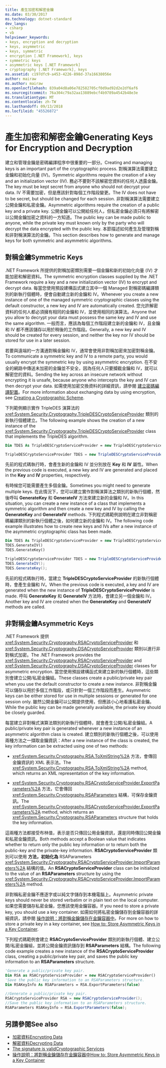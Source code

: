 ```yaml
---
title: 產生加密和解密金鑰
ms.date: 03/30/2017
ms.technology: dotnet-standard
dev_langs:
- csharp
- vb
helpviewer_keywords:
- keys, encryption and decryption
- keys, asymmetric
- keys, symmetric
- encryption [.NET Framework], keys
- symmetric keys
- asymmetric keys [.NET Framework]
- cryptography [.NET Framework], keys
ms.assetid: c197dfc9-a453-4226-898d-37a16638056e
author: mairaw
ms.author: mairaw
ms.openlocfilehash: 839a04d8a06e782582705cf0d9ad92d2e2df6af6
ms.sourcegitcommit: 76a304c79a32aa13889ebcf4b9789a4542b48e3e
ms.translationtype: MT
ms.contentlocale: zh-TW
ms.lasthandoff: 09/13/2018
ms.locfileid: "45526872"
---
```

# <a name="generating-keys-for-encryption-and-decryption"></a><span data-ttu-id="d8838-102">產生加密和解密金鑰</span><span class="sxs-lookup"><span data-stu-id="d8838-102">Generating Keys for Encryption and Decryption</span></span>
<span data-ttu-id="d8838-103">建立和管理金鑰是密碼編譯程序中很重要的一部分。</span><span class="sxs-lookup"><span data-stu-id="d8838-103">Creating and managing keys is an important part of the cryptographic process.</span></span> <span data-ttu-id="d8838-104">對稱演算法需要建立金鑰和初始化向量 (IV)。</span><span class="sxs-lookup"><span data-stu-id="d8838-104">Symmetric algorithms require the creation of a key and an initialization vector (IV).</span></span> <span data-ttu-id="d8838-105">務必不要對不該解密您資料的任何人透露金鑰。</span><span class="sxs-lookup"><span data-stu-id="d8838-105">The key must be kept secret from anyone who should not decrypt your data.</span></span> <span data-ttu-id="d8838-106">IV 不需要加密，但是應該針對每個工作階段變更。</span><span class="sxs-lookup"><span data-stu-id="d8838-106">The IV does not have to be secret, but should be changed for each session.</span></span> <span data-ttu-id="d8838-107">非對稱演算法需要建立公開金鑰和私密金鑰。</span><span class="sxs-lookup"><span data-stu-id="d8838-107">Asymmetric algorithms require the creation of a public key and a private key.</span></span> <span data-ttu-id="d8838-108">公開金鑰可以公開給任何人，但私密金鑰必須只有將解密以公開金鑰加密之資料的一方知道。</span><span class="sxs-lookup"><span data-stu-id="d8838-108">The public key can be made public to anyone, while the private key must known only by the party who will decrypt the data encrypted with the public key.</span></span> <span data-ttu-id="d8838-109">本節描述如何產生及管理對稱和非對稱演算法的金鑰。</span><span class="sxs-lookup"><span data-stu-id="d8838-109">This section describes how to generate and manage keys for both symmetric and asymmetric algorithms.</span></span>  
  
## <a name="symmetric-keys"></a><span data-ttu-id="d8838-110">對稱金鑰</span><span class="sxs-lookup"><span data-stu-id="d8838-110">Symmetric Keys</span></span>  
 <span data-ttu-id="d8838-111">.NET Framework 所提供的對稱加密類別需要一個金鑰和新的初始化向量 (IV) 才能加密和解密資料。</span><span class="sxs-lookup"><span data-stu-id="d8838-111">The symmetric encryption classes supplied by the .NET Framework require a key and a new initialization vector (IV) to encrypt and decrypt data.</span></span> <span data-ttu-id="d8838-112">每當您使用預設建構函式建立其中一個 Managed 對稱密碼編譯類別的新執行個體時，便會自動建立新的金鑰和 IV。</span><span class="sxs-lookup"><span data-stu-id="d8838-112">Whenever you create a new instance of one of the managed symmetric cryptographic classes using the default constructor, a new key and IV are automatically created.</span></span> <span data-ttu-id="d8838-113">您允許解密資料的任何人都必須擁有相同的金鑰和 IV，並使用相同的演算法。</span><span class="sxs-lookup"><span data-stu-id="d8838-113">Anyone that you allow to decrypt your data must possess the same key and IV and use the same algorithm.</span></span> <span data-ttu-id="d8838-114">一般而言，應該為每個工作階段建立新的金鑰和 IV，且金鑰和 IV 都不應該儲存以用於稍後的工作階段。</span><span class="sxs-lookup"><span data-stu-id="d8838-114">Generally, a new key and IV should be created for every session, and neither the key nor IV should be stored for use in a later session.</span></span>  
  
 <span data-ttu-id="d8838-115">若要與遠端的一方溝通對稱金鑰和 IV，通常會使用非對稱加密來加密對稱金鑰。</span><span class="sxs-lookup"><span data-stu-id="d8838-115">To communicate a symmetric key and IV to a remote party, you would usually encrypt the symmetric key by using asymmetric encryption.</span></span> <span data-ttu-id="d8838-116">在不安全的網路中傳送未加密的金鑰並不安全，因為任何人只要攔截金鑰和 IV，就可以解密您的資料。</span><span class="sxs-lookup"><span data-stu-id="d8838-116">Sending the key across an insecure network without encrypting it is unsafe, because anyone who intercepts the key and IV can then decrypt your data.</span></span> <span data-ttu-id="d8838-117">如需使用加密交換資料的詳細資訊，請參閱 [建立密碼編譯配置](../../../docs/standard/security/creating-a-cryptographic-scheme.md)。</span><span class="sxs-lookup"><span data-stu-id="d8838-117">For more information about exchanging data by using encryption, see [Creating a Cryptographic Scheme](../../../docs/standard/security/creating-a-cryptographic-scheme.md).</span></span>  
  
 <span data-ttu-id="d8838-118">下列範例顯示實作 TripleDES 演算法的 <xref:System.Security.Cryptography.TripleDESCryptoServiceProvider> 類別的新執行個體建立。</span><span class="sxs-lookup"><span data-stu-id="d8838-118">The following example shows the creation of a new instance of the <xref:System.Security.Cryptography.TripleDESCryptoServiceProvider> class that implements the TripleDES algorithm.</span></span>  
  
```vb  
Dim TDES As TripleDESCryptoServiceProvider = new TripleDESCryptoServiceProvider()  
```  
  
```csharp  
TripleDESCryptoServiceProvider TDES = new TripleDESCryptoServiceProvider();  
```  
  
 <span data-ttu-id="d8838-119">先前的程式碼執行時，會產生新的金鑰和 IV 並分別放在 **Key** 和 **IV** 屬性。</span><span class="sxs-lookup"><span data-stu-id="d8838-119">When the previous code is executed, a new key and IV are generated and placed in the **Key** and **IV** properties, respectively.</span></span>  
  
 <span data-ttu-id="d8838-120">有時候您可能需要產生多個金鑰。</span><span class="sxs-lookup"><span data-stu-id="d8838-120">Sometimes you might need to generate multiple keys.</span></span> <span data-ttu-id="d8838-121">在此情況下，您可以建立實作對稱演算法之類別的新執行個體，然後呼叫 **GenerateKey** 和 **GenerateIV** 方法來建立新的金鑰和 IV。</span><span class="sxs-lookup"><span data-stu-id="d8838-121">In this situation, you can create a new instance of a class that implements a symmetric algorithm and then create a new key and IV by calling the **GenerateKey** and **GenerateIV** methods.</span></span> <span data-ttu-id="d8838-122">下列程式碼範例說明在建立非對稱密碼編譯類別的新執行個體之後，如何建立新的金鑰和 IV。</span><span class="sxs-lookup"><span data-stu-id="d8838-122">The following code example illustrates how to create new keys and IVs after a new instance of the asymmetric cryptographic class has been made.</span></span>  
  
```vb  
Dim TDES As TripleDESCryptoServiceProvider = new TripleDESCryptoServiceProvider()  
TDES.GenerateIV()  
TDES.GenerateKey()  
```  
  
```csharp  
TripleDESCryptoServiceProvider TDES = new TripleDESCryptoServiceProvider();  
TDES.GenerateIV();  
TDES.GenerateKey();  
```  
  
 <span data-ttu-id="d8838-123">先前的程式碼執行時，當建立 **TripleDESCryptoServiceProvider** 的新執行個體時，會產生金鑰和 IV。</span><span class="sxs-lookup"><span data-stu-id="d8838-123">When the previous code is executed, a key and IV are generated when the new instance of **TripleDESCryptoServiceProvider** is made.</span></span> <span data-ttu-id="d8838-124">呼叫 **GenerateKey** 和 **GenerateIV** 方法時，會建立另一個金鑰和 IV。</span><span class="sxs-lookup"><span data-stu-id="d8838-124">Another key and IV are created when the **GenerateKey** and **GenerateIV** methods are called.</span></span>  
  
## <a name="asymmetric-keys"></a><span data-ttu-id="d8838-125">非對稱金鑰</span><span class="sxs-lookup"><span data-stu-id="d8838-125">Asymmetric Keys</span></span>  
 <span data-ttu-id="d8838-126">.NET Framework 提供 <xref:System.Security.Cryptography.RSACryptoServiceProvider> 和 <xref:System.Security.Cryptography.DSACryptoServiceProvider> 類別以進行非對稱式加密。</span><span class="sxs-lookup"><span data-stu-id="d8838-126">The .NET Framework provides the <xref:System.Security.Cryptography.RSACryptoServiceProvider> and <xref:System.Security.Cryptography.DSACryptoServiceProvider> classes for asymmetric encryption.</span></span> <span data-ttu-id="d8838-127">當您使用預設建構函式來建立新的執行個體時，這些類別會建立公開/私密金鑰組。</span><span class="sxs-lookup"><span data-stu-id="d8838-127">These classes create a public/private key pair when you use the default constructor to create a new instance.</span></span> <span data-ttu-id="d8838-128">非對稱金鑰可以儲存以用於多個工作階段，或只針對一個工作階段而產生。</span><span class="sxs-lookup"><span data-stu-id="d8838-128">Asymmetric keys can be either stored for use in multiple sessions or generated for one session only.</span></span> <span data-ttu-id="d8838-129">雖然公開金鑰可以公開提供使用，但應該小心地看護私密金鑰。</span><span class="sxs-lookup"><span data-stu-id="d8838-129">While the public key can be made generally available, the private key should be closely guarded.</span></span>  
  
 <span data-ttu-id="d8838-130">每當建立非對稱式演算法類別的新執行個體時，就會產生公開/私密金鑰組。</span><span class="sxs-lookup"><span data-stu-id="d8838-130">A public/private key pair is generated whenever a new instance of an asymmetric algorithm class is created.</span></span> <span data-ttu-id="d8838-131">建立類別的新執行個體之後，可以使用兩種方法之一擷取金鑰資訊：</span><span class="sxs-lookup"><span data-stu-id="d8838-131">After a new instance of the class is created, the key information can be extracted using one of two methods:</span></span>  
  
-   <span data-ttu-id="d8838-132"><xref:System.Security.Cryptography.RSA.ToXmlString%2A> 方法，會傳回金鑰資訊的 XML 表示法。</span><span class="sxs-lookup"><span data-stu-id="d8838-132">The <xref:System.Security.Cryptography.RSA.ToXmlString%2A> method, which returns an XML representation of the key information.</span></span>  
  
-   <span data-ttu-id="d8838-133"><xref:System.Security.Cryptography.RSACryptoServiceProvider.ExportParameters%2A> 方法，它會傳回 <xref:System.Security.Cryptography.RSAParameters> 結構，可保存金鑰資訊。</span><span class="sxs-lookup"><span data-stu-id="d8838-133">The <xref:System.Security.Cryptography.RSACryptoServiceProvider.ExportParameters%2A> method, which returns an <xref:System.Security.Cryptography.RSAParameters> structure that holds the key information.</span></span>  
  
 <span data-ttu-id="d8838-134">這兩種方法都接受布林值，表示是否只傳回公用金鑰資訊，還是同時傳回公開金鑰和私密金鑰資訊。</span><span class="sxs-lookup"><span data-stu-id="d8838-134">Both methods accept a Boolean value that indicates whether to return only the public key information or to return both the public-key and the private-key information.</span></span> <span data-ttu-id="d8838-135">**RSACryptoServiceProvider** 類別可以使用 **方法，初始化為** RSAParameters <xref:System.Security.Cryptography.RSACryptoServiceProvider.ImportParameters%2A> 結構的值。</span><span class="sxs-lookup"><span data-stu-id="d8838-135">An **RSACryptoServiceProvider** class can be initialized to the value of an **RSAParameters** structure by using the <xref:System.Security.Cryptography.RSACryptoServiceProvider.ImportParameters%2A> method.</span></span>  
  
 <span data-ttu-id="d8838-136">非對稱私密金鑰不應逐字或以純文字儲存到本機電腦上。</span><span class="sxs-lookup"><span data-stu-id="d8838-136">Asymmetric private keys should never be stored verbatim or in plain text on the local computer.</span></span> <span data-ttu-id="d8838-137">如果您需要儲存私密金鑰，您應該使用金鑰容器。</span><span class="sxs-lookup"><span data-stu-id="d8838-137">If you need to store a private key, you should use a key container.</span></span> <span data-ttu-id="d8838-138">如需如何將私密金鑰儲存到金鑰容器的詳細資訊，請參閱 [操作說明：將對稱金鑰儲存在金鑰容器中](../../../docs/standard/security/how-to-store-asymmetric-keys-in-a-key-container.md)。</span><span class="sxs-lookup"><span data-stu-id="d8838-138">For more on how to store a private key in a key container, see [How to: Store Asymmetric Keys in a Key Container](../../../docs/standard/security/how-to-store-asymmetric-keys-in-a-key-container.md).</span></span>  
  
 <span data-ttu-id="d8838-139">下列程式碼範例會建立 **RSACryptoServiceProvider** 類別的新執行個體、建立公開/私密金鑰組，並將公開金鑰資訊儲存到 **RSAParameters** 結構。</span><span class="sxs-lookup"><span data-stu-id="d8838-139">The following code example creates a new instance of the **RSACryptoServiceProvider** class, creating a public/private key pair, and saves the public key information to an **RSAParameters** structure.</span></span>  
  
```vb  
'Generate a public/private key pair.  
Dim RSA as RSACryptoServiceProvider = new RSACryptoServiceProvider()  
'Save the public key information to an RSAParameters structure.  
Dim RSAKeyInfo As RSAParameters = RSA.ExportParameters(false)  
```  
  
```csharp  
//Generate a public/private key pair.  
RSACryptoServiceProvider RSA = new RSACryptoServiceProvider();  
//Save the public key information to an RSAParameters structure.  
RSAParameters RSAKeyInfo = RSA.ExportParameters(false);  
```  
  
## <a name="see-also"></a><span data-ttu-id="d8838-140">另請參閱</span><span class="sxs-lookup"><span data-stu-id="d8838-140">See also</span></span>

- [<span data-ttu-id="d8838-141">加密資料</span><span class="sxs-lookup"><span data-stu-id="d8838-141">Encrypting Data</span></span>](../../../docs/standard/security/encrypting-data.md)  
- [<span data-ttu-id="d8838-142">解密資料</span><span class="sxs-lookup"><span data-stu-id="d8838-142">Decrypting Data</span></span>](../../../docs/standard/security/decrypting-data.md)  
- [<span data-ttu-id="d8838-143">The signature is valid</span><span class="sxs-lookup"><span data-stu-id="d8838-143">Cryptographic Services</span></span>](../../../docs/standard/security/cryptographic-services.md)  
- [<span data-ttu-id="d8838-144">操作說明：將對稱金鑰儲存在金鑰容器中</span><span class="sxs-lookup"><span data-stu-id="d8838-144">How to: Store Asymmetric Keys in a Key Container</span></span>](../../../docs/standard/security/how-to-store-asymmetric-keys-in-a-key-container.md)
